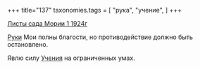 +++
title="137"
taxonomies.tags = [
 "рука",
 "учение",
]
+++

[Листы сада Мории 1 1924г](/agni/1924)

[Руки](/tags/рука) Мои полны благости, но противодействие должно быть остановлено.   

Явлю силу [Учения](/tags/учение) на ограниченных умах.   

